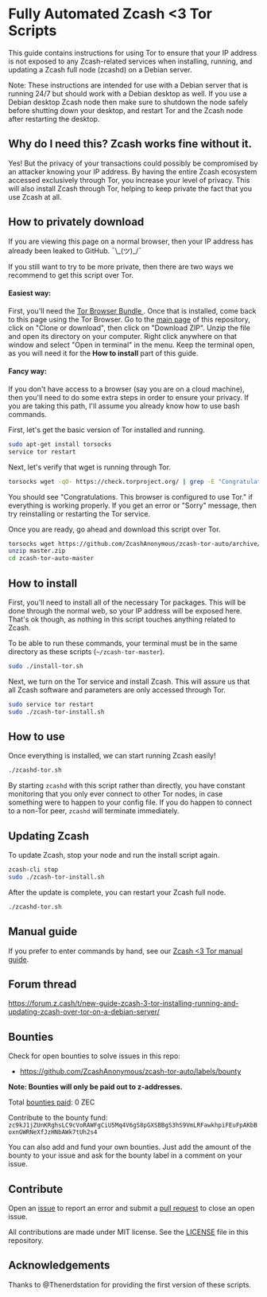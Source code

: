 # Fully Automated Zcash <3 Tor Scripts

This guide contains instructions for using Tor to ensure that your IP address is not exposed to any Zcash-related services when installing, running, and updating a Zcash full node (zcashd) on a Debian server.

Note: These instructions are intended for use with a Debian server that is running 24/7 but should work with a Debian desktop as well. If you use a Debian desktop Zcash node then make sure to shutdown the node safely before shutting down your desktop, and restart Tor and the Zcash node after restarting the desktop.

## Why do I need this? Zcash works fine without it.

Yes! But the privacy of your transactions could possibly be compromised by an attacker knowing your IP address. By having the entire Zcash ecosystem accessed exclusively through Tor, you increase your level of privacy. This will also install Zcash through Tor, helping to keep private the fact that you use Zcash at all.

## How to privately download

If you are viewing this page on a normal browser, then your IP address has already been leaked to GitHub. ¯\\\_(ツ)_/¯

If you still want to try to be more private, then there are two ways we recommend to get this script over Tor.

#### Easiest way:

First, you'll need the [Tor Browser Bundle ](https://www.torproject.org/projects/torbrowser.html). Once that is installed, come back to this page using the Tor Browser. Go to the [main page](https://github.com/durbanpoison/zcash-tor) of this repository, click on "Clone or download", then click on "Download ZIP". Unzip the file and open its directory on your computer. Right click anywhere on that window and select "Open in terminal" in the menu. Keep the terminal open, as you will need it for the **How to install** part of this guide.

#### Fancy way:

If you don't have access to a browser (say you are on a cloud machine), then you'll need to do some extra steps in order to ensure your privacy. If you are taking this path, I'll assume you already know how to use bash commands.

First, let's get the basic version of Tor installed and running.

```bash
sudo apt-get install torsocks
service tor restart
```

Next, let's verify that wget is running through Tor. 

```bash
torsocks wget -qO- https://check.torproject.org/ | grep -E "Congratulations|Sorry"
```

You should see "Congratulations. This browser is configured to use Tor." if everything is working properly. If you get an error or "Sorry" message, then try reinstalling or restarting the Tor service.

Once you are ready, go ahead and download this script over Tor. 

```bash
torsocks wget https://github.com/ZcashAnonymous/zcash-tor-auto/archive/master.zip
unzip master.zip
cd zcash-tor-auto-master
```

## How to install

First, you'll need to install all of the necessary Tor packages. This will be done through the normal web, so your IP address will be exposed here. That's ok though, as nothing in this script touches anything related to Zcash. 

To be able to run these commands, your terminal must be in the same directory as these scripts (`~/zcash-tor-master`).

```bash
sudo ./install-tor.sh
```

Next, we turn on the Tor service and install Zcash. This will assure us that all Zcash software and parameters are only accessed through Tor. 
 
 ```bash
 sudo service tor restart
 sudo ./zcash-tor-install.sh
 ```
 
## How to use

Once everything is installed, we can start running Zcash easily!
 
 ```bash
 ./zcashd-tor.sh
 ```
 
By starting `zcashd` with this script rather than directly, you have constant monitoring that you only ever connect to other Tor nodes, in case something were to happen to your config file. If you do happen to connect to a non-Tor peer, `zcashd` will terminate immediately.

## Updating Zcash

To update Zcash, stop your node and run the install script again.

 ```bash
 zcash-cli stop
 sudo ./zcash-tor-install.sh
 ```
 
 After the update is complete, you can restart your Zcash full node.
 
  ```bash
 ./zcashd-tor.sh
 ```

## Manual guide

If you prefer to enter commands by hand, see our [Zcash <3 Tor manual guide](https://github.com/ZcashAnonymous/zcash-tor).

## Forum thread

https://forum.z.cash/t/new-guide-zcash-3-tor-installing-running-and-updating-zcash-over-tor-on-a-debian-server/

## Bounties

Check for open bounties to solve issues in this repo:

- https://github.com/ZcashAnonymous/zcash-tor-auto/labels/bounty

**Note: Bounties will only be paid out to z-addresses.**

Total [bounties paid](https://github.com/ZcashAnonymous/zcash-tor-auto/issues?q=is%3Aissue+is%3Aclosed+label%3Abounty): 0 ZEC

Contribute to the bounty fund: `zc9kJ1jZUnKRghsLC9cVoRAWFgCiU5Mq4V6gS8pGXSBBgS3hS9VmLRFawkhpiFEuFpAKbBoxnGWRNeXfJzHNbAWk7tUh2s4`

You can also add and fund your own bounties. Just add the amount of the bounty to your issue and ask for the bounty label in a comment on your issue.

## Contribute

Open an [issue](https://github.com/ZcashAnonymous/zcash-tor-auto/issues) to report an error and submit a [pull request](https://github.com/ZcashAnonymous/zcash-tor-auto/pulls) to close an open issue.

All contributions are made under MIT license. See the [LICENSE](https://github.com/ZcashAnonymous/zcash-tor-auto/blob/master/LICENSE) file in this repository.

## Acknowledgements

Thanks to @Thenerdstation for providing the first version of these scripts.
